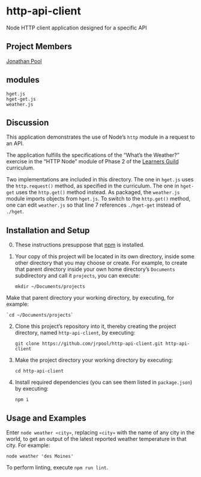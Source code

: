 # http-api-client
Node HTTP client application designed for a specific API

## Project Members

[Jonathan Pool](https://github.com/jrpool)

## modules

```
hget.js
hget-get.js
weather.js
```

## Discussion

This application demonstrates the use of Node’s `http` module in a request to an API.

The application fulfills the specifications of the “What’s the Weather?” exercise in the “HTTP Node” module of Phase 2 of the [Learners Guild][lg] curriculum.

Two implementations are included in this directory. The one in `hget.js` uses the `http.request()` method, as specified in the curriculum. The one in `hget-get` uses the `http.get()` method instead. As packaged, the `weather.js` module imports objects from `hget.js`. To switch to the `http.get()` method, one can edit `weather.js` so that line 7 references `./hget-get` instead of `./hget`.

## Installation and Setup

0. These instructions presuppose that [npm][npm] is installed.

1. Your copy of this project will be located in its own directory, inside some other directory that you may choose or create. For example, to create that parent directory inside your own home directory’s `Documents` subdirectory and call it `projects`, you can execute:

    `mkdir ~/Documents/projects`

Make that parent directory your working directory, by executing, for example:

    `cd ~/Documents/projects`

2. Clone this project’s repository into it, thereby creating the project directory, named `http-api-client`, by executing:

    `git clone https://github.com/jrpool/http-api-client.git http-api-client`

2. Make the project directory your working directory by executing:

    `cd http-api-client`

3. Install required dependencies (you can see them listed in `package.json`) by executing:

    `npm i`

## Usage and Examples

Enter `node weather «city»`, replacing `«city»` with the name of any city in the world, to get an output of the latest reported weather temperature in that city. For example:

`node weather 'des Moines'`

To perform linting, execute `npm run lint`.

[lg]: https://www.learnersguild.org
[npm]: https://www.npmjs.com/
